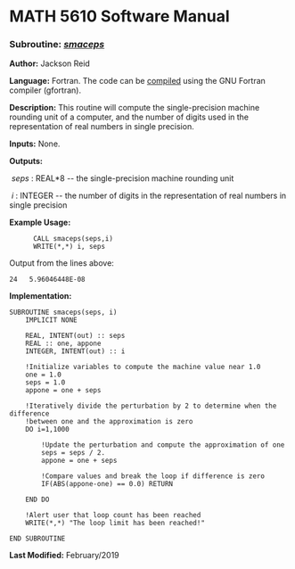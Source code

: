 # MATH 5610 Software Manual

### Subroutine: [_smaceps_](../smaceps.f90)

**Author:** Jackson Reid

**Language:** Fortran. The code can be [compiled](compilation.md) using the GNU Fortran compiler (gfortran).

**Description:** This routine will compute the single-precision machine rounding unit of a computer, and the number of digits used in the representation of real numbers in single precision.

**Inputs:** None.

**Outputs:** 

​	_seps_ : REAL*8 -- the single-precision machine rounding unit

​	_i_ : INTEGER -- the number of digits in the representation of real numbers in single precision

**Example Usage:** 

```
      CALL smaceps(seps,i)
      WRITE(*,*) i, seps
```
Output from the lines above:
```
24   5.96046448E-08
```
**Implementation:**

```
SUBROUTINE smaceps(seps, i)
    IMPLICIT NONE

    REAL, INTENT(out) :: seps
    REAL :: one, appone
    INTEGER, INTENT(out) :: i

    !Initialize variables to compute the machine value near 1.0
    one = 1.0
    seps = 1.0
    appone = one + seps

    !Iteratively divide the perturbation by 2 to determine when the difference
    !between one and the approximation is zero
    DO i=1,1000

        !Update the perturbation and compute the approximation of one
        seps = seps / 2.
        appone = one + seps

        !Compare values and break the loop if difference is zero
        IF(ABS(appone-one) == 0.0) RETURN

    END DO

    !Alert user that loop count has been reached
    WRITE(*,*) "The loop limit has been reached!"

END SUBROUTINE
```

**Last Modified:** February/2019
